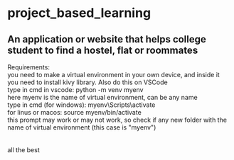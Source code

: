 # project_based_learning
 
## An application or website that helps college student to find a hostel, flat or roommates

Requirements:
<br>you need to make a virtual environment in your own device, and inside it you need to install kivy library. Also do this on VSCode
<br>type in cmd in vscode:  python -m venv myenv
<br>here myenv is the name of virtual environment, can be any name
<br>type in cmd (for windows):  myenv\Scripts\activate
<br>for linus or macos:  source myenv/bin/activate
<br>this prompt may work or may not work, so check if any new folder with the name of virtual environment (this case is "myenv")
<br><br><br>
all the best


